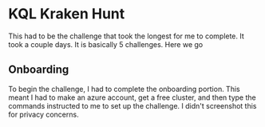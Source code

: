 # KQL Kraken Hunt
This had to be the challenge that took the longest for me to complete. It took a couple days. It is basically 5 challenges. Here we go

## Onboarding
To begin the challenge, I had to complete the onboarding portion. This meant I had to make an azure account, get a free cluster, and then type the commands instructed to me to set up the challenge. I didn't screenshot this for privacy concerns. 


